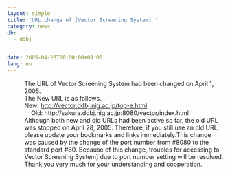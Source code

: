 ```yaml
---
layout: simple
title: 'URL change of [Vector Screening System] '
category: news
db:
  - ddbj


date: 2005-04-28T00:00:00+09:00
lang: en
---
```


<dd>The URL of Vector Screening System had been changed on April 1, 2005.<br> The New URL is as follows.
<dd>New: <a href="http://vector.ddbj.nig.ac.jp/top-e.html">http://vector.ddbj.nig.ac.jp/top-e.html</a>
<dd>    Old: http://sakura.ddbj.nig.ac.jp:8080/vector/index.html
<dd>Although both new and old URLs had been active so far, the old URL was stopped on April 28, 2005. Therefore, if you still use an old URL, please update your bookmarks and links immediately.This change was caused by the change of the port number from #8080 to the standard port #80. Because of this change, troubles for accessing to Vector Screening System] due to port number setting will be resolved. Thank you very much for your understanding and cooperation.</dd>
</dd>
</dd>
</dd>
